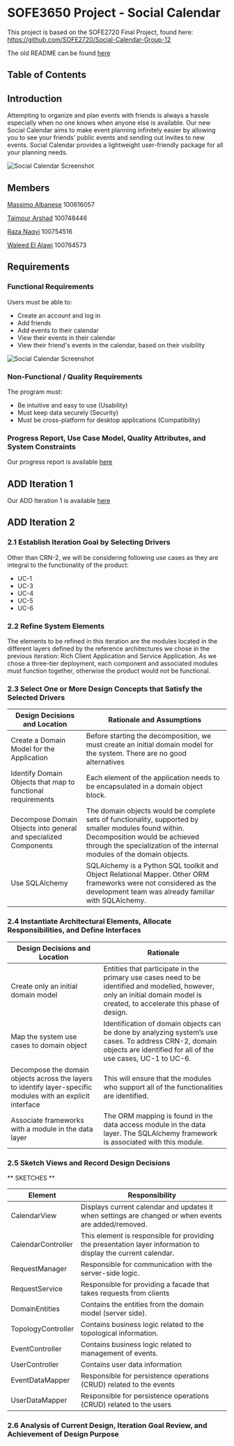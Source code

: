# **SOFE3650 Project - Social Calendar**

This project is based on the SOFE2720 Final Project, found here: https://github.com/SOFE2720/Social-Calendar-Group-12

The old README can be found [here](https://github.com/madlitch/SOFE3650-Project/blob/main/README_OLD.md)

## Table of Contents


## Introduction

Attempting to organize and plan events with friends is always a hassle especially when no one knows when anyone else is available. Our new Social Calendar aims to make event planning infinitely easier by allowing you to see your friends’ public events and sending out invites to new events. Social Calendar provides a lightweight user-friendly package for all your planning needs.

![Social Calendar Screenshot](/Design/screenshot.png)

## Members

[Massimo Albanese](https://github.com/madlitch) 100616057

[Taimour Arshad](https://github.com/TaimourArshad1) 100748446

[Raza Naqvi](https://github.com/RazNaq123) 100754516 

[Waleed El Alawi](https://github.com/Waleed20210) 100764573

## Requirements

### Functional Requirements

Users must be able to:

- Create an account and log in
- Add friends 
- Add events to their calendar
- View their events in their calendar
- View their friend's events in the calendar, based on their visibility

![Social Calendar Screenshot](/Requirements/Requirements.png)


### Non-Functional / Quality Requirements

The program must: 

- Be intuitive and easy to use (Usability)
- Must keep data securely (Security)
- Must be cross-platform for desktop applications (Compatibility)

### Progress Report, Use Case Model, Quality Attributes, and System Constraints

Our progress report is available [here](https://github.com/madlitch/SOFE3650-Project/blob/main/Sofe%20Design%20Progress%20Report.pdf)

## ADD Iteration 1

Our ADD Iteration 1 is available [here](https://github.com/madlitch/SOFE3650-Project/blob/c57965bdebc78c8bb19143a94a3d55c7eba8778d/ADD%20Iteration%201.pdf)

## ADD Iteration 2

### 2.1 Establish Iteration Goal by Selecting Drivers

Other than CRN-2, we will be considering following use cases as they are integral to the functionality of the product:
- UC-1
- UC-3
- UC-4
- UC-5
- UC-6

### 2.2 Refine System Elements

The elements to be refined in this iteration are the modules located in the different layers defined by the reference architectures we chose in the previous iteration: Rich Client Application and Service Application. As we chose a three-tier deployment, each component and associated modules must function together, otherwise the product would not be functional.

### 2.3 Select One or More Design Concepts that Satisfy the Selected Drivers

| Design Decisions and Location        | Rationale and Assumptions           |
| ------------- |-------------| 
| Create a Domain Model for the Application     | Before starting the decomposition, we must create an initial domain model for the system. There are no good alternatives  | 
| Identify Domain Objects that map to functional requirements      | Each element of the application needs to be encapsulated in a domain object block.     |   
| Decompose Domain Objects into general and specialized Components |  The domain objects would be complete sets of functionality, supported by smaller modules found within. Decomposition would be achieved through the specialization of the internal modules of the domain objects.   |
| Use SQLAlchemy | SQLAlchemy is a Python SQL toolkit and Object Relational Mapper. Other ORM frameworks were not considered as the development team was already familiar with SQLAlchemy.    |

### 2.4 Instantiate Architectural Elements, Allocate Responsibilities, and Define Interfaces

| Design Decisions and Location        | Rationale           |
| ------------- |-------------| 
| Create only an initial domain model |Entities that participate in the primary use cases need to be identified and modelled, however, only an initial domain model is created, to accelerate this phase of design.| 
|Map the system use cases to domain object|Identification of domain objects can be done by analyzing system’s use cases. To address CRN-2, domain objects are identified for all of the use cases, UC-1 to UC-6.| 
|Decompose the domain objects across the layers to identify layer-specific modules with an explicit interface |This will ensure that the modules who support all of the functionalities are identified. | 
| Associate frameworks with a module in the data layer |  The ORM mapping is found in the data access module in the data layer. The SQLAlchemy framework is associated with this module.| 

### 2.5 Sketch Views and Record Design Decisions

 ** SKETCHES **

| Element        | Responsibility           |
| ------------- |-------------| 
|CalendarView| Displays current calendar and updates it when settings are changed or when events are added/removed.| 
| CalendarController | This element is responsible for providing the presentation layer information to display the current calendar. | 
| RequestManager | Responsible for communication with the server-side logic. | 
| RequestService | Responsible for providing a facade that takes requests from clients | 
| DomainEntities | Contains the entities from the domain model (server side). | 
| TopologyController|Contains business logic related to the topological information. | 
| EventController | Contains business logic related to management of events.|
| UserController | Contains user data information | 
| EventDataMapper | Responsible for persistence operations (CRUD) related to the events | 
| UserDataMapper | Responsible for persistence operations (CRUD) related to the users | 

### 2.6 Analysis of Current Design, Iteration Goal Review, and Achievement of Design Purpose



